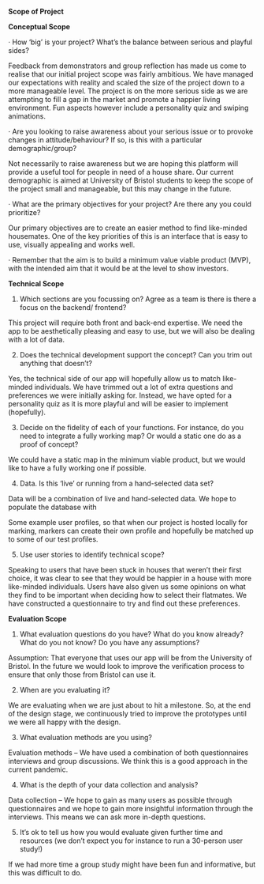 **Scope of Project**



**Conceptual Scope**

 

·    How ‘big’ is your project? What’s the balance between serious and playful sides?

 

Feedback from demonstrators and group reflection has made us come to realise that our initial project scope was fairly ambitious. We have managed our expectations with reality and scaled the size of the project down to a more manageable level. The project is on the more serious side as we are attempting to fill a gap in the market and promote a happier living environment. Fun aspects however include a personality quiz and swiping animations.

 

·    Are you looking to raise awareness about your serious issue or to provoke changes in attitude/behaviour? If so, is this with a particular demographic/group?

 

Not necessarily to raise awareness but we are hoping this platform will provide a useful tool for people in need of a house share. Our current demographic is aimed at University of Bristol students to keep the scope of the project small and manageable, but this may change in the future.

 

·    What are the primary objectives for your project? Are there any you could prioritize?

 

Our primary objectives are to create an easier method to find like-minded housemates. One of the key priorities of this is an interface that is easy to use, visually appealing and works well. 

 

·    Remember that the aim is to build a minimum value viable product (MVP), with the intended aim that it would be at the level to show investors.

 

**Technical Scope**

 

1)   Which sections are you focussing on? Agree as a team is there is there a focus on the backend/ frontend?

 

This project will require both front and back-end expertise. We need the app to be aesthetically pleasing and easy to use, but we will also be dealing with a lot of data. 

 

2)   Does the technical development support the concept? Can you trim out anything that doesn’t?

 

Yes, the technical side of our app will hopefully allow us to match like-minded individuals. We have trimmed out a lot of extra questions and preferences we were initially asking for. Instead, we have opted for a personality quiz as it is more playful and will be easier to implement (hopefully). 

 

3)   Decide on the fidelity of each of your functions. For instance, do you need to integrate a fully working map? Or would a static one do as a proof of concept?

 

We could have a static map in the minimum viable product, but we would like to have a fully working one if possible. 

 

 

 

 

4)   Data. Is this ‘live’ or running from a hand-selected data set?

 

Data will be a combination of live and hand-selected data. We hope to populate the database with

Some example user profiles, so that when our project is hosted locally for marking, markers can create their own profile and hopefully be matched up to some of our test profiles. 

 

5) Use user stories to identify technical scope?

 

Speaking to users that have been stuck in houses that weren’t their first choice, it was clear to see that they would be happier in a house with more like-minded individuals. Users have also given us some opinions on what they find to be important when deciding how to select their flatmates. We have constructed a questionnaire to try and find out these preferences. 

 

**Evaluation Scope**

 

1)   What evaluation questions do you have? What do you know already? What do you not know? Do you have any assumptions?

 

Assumption: That everyone that uses our app will be from the University of Bristol. In the future we would look to improve the verification process to ensure that only those from Bristol can use it. 

 

2)   When are you evaluating it?

 

We are evaluating when we are just about to hit a milestone. So, at the end of the design stage, we continuously tried to improve the prototypes until we were all happy with the design. 

 

3)   What evaluation methods are you using?

 

Evaluation methods – We have used a combination of both questionnaires interviews and group discussions. We think this is a good approach in the current pandemic.

 

4)   What is the depth of your data collection and analysis? 

 

Data collection – We hope to gain as many users as possible through questionnaires and we hope to gain more insightful information through the interviews. This means we can ask more in-depth questions. 

 

5)   It’s ok to tell us how you would evaluate given further time and resources (we don’t expect you for instance to run a 30-person user study!)

 

If we had more time a group study might have been fun and informative, but this was difficult to do. 

 

 

 

 

 

 

 

 